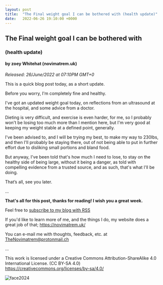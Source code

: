 ```yaml
---
layout: post
title:  "The Final weight goal I can be bothered with (health update)"
date:   2022-06-26 19:10:00 +0000
---
```

## The Final weight goal I can be bothered with
### (health update)
#### by zoey Whitehat (novimatrem.uk)
*Released: 26/June/2022 at 07:10PM GMT+0*

This is a quick blog post today, as a short update.

Before you worry, I'm completely fine and healthy.

I've got an updated weight goal today, on reflections from an ultrasound at the hospital, and some advice from a doctor.

Dieting is very difficult, and exercise is even harder, for me, so I probably won't be losing too much more than I mention here, but I'm very good at keeping my weight stable at a defined point, generally.

I've been advised to, and I will be trying my best, to make my way to 230lbs, and then I'll probably be staying there, out of not being able to put in further effort due to disliking small portions and bland food.

But anyway, I've been told that's how much I need to lose, to stay on the healthy side of being large, without it being a danger, as told with compelling evidence from a trusted source, and as such, that's what I'll be doing.

That’s all, see you later.

...

**That's all for this post, thanks for reading! I wish you a great week.**

Feel free to <a href="https://novimatrem.gitlab.io/blog/feed.xml" target="_blank">subscribe to my blog with RSS</a>

If you'd like to learn more of me, and the things I do, my website does a great job of that; <a href="https://novimatrem.uk/" target="_blank">https://novimatrem.uk/</a>

You can e-mail me with thoughts, feedback, etc. at [TheNovimatrem@protonmail.ch](mailto:TheNovimatrem@protonmail.ch)

...

This work is licensed under a Creative Commons Attribution-ShareAlike 4.0 International License. (CC BY-SA 4.0)
<a href="https://creativecommons.org/licenses/by-sa/4.0/" target="_blank">https://creativecommons.org/licenses/by-sa/4.0/</a>

![face2024](https://gitlab.com/Novimatrem/blog/-/raw/master/face2024.png)
